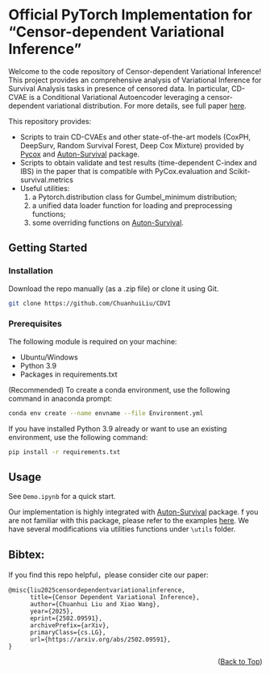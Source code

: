 <!-- ABOUT THE PROJECT -->
# Official PyTorch Implementation for “Censor-dependent Variational Inference”

Welcome to the code repository of Censor-dependent Variational Inference! This project provides an comprehensive analysis of Variational Inference for Survival Analysis tasks in presence of censored data. In particular, CD-CVAE is a Conditional Variational Autoencoder leveraging a censor-dependent variational distribution. For more details, see full paper [here](https://arxiv.org/pdf/2502.09591).


This repository provides:
* Scripts to train CD-CVAEs and other state-of-the-art models (CoxPH, DeepSurv, Random Survival Forest, Deep Cox Mixture) provided by [Pycox](https://github.com/havakv/pycox) and [Auton-Survival](https://github.com/autonlab/auton-survival) package.
* Scripts to obtain validate and test results (time-dependent C-index and IBS) in the paper that is compatible with PyCox.evaluation and Scikit-survival.metrics 
* Useful utilities:
   1. a Pytorch.distribution class for Gumbel_minimum distribution; 
   2. a unified data loader function for loading and preprocessing functions;
   3. some overriding functions on [Auton-Survival](https://github.com/autonlab/auton-survival).



<!-- Setup -->
## Getting Started

### Installation
Download the repo manually (as a .zip file) or clone it using Git.
```sh
git clone https://github.com/ChuanhuiLiu/CDVI
```
### Prerequisites 
The following module is required on your machine:
* Ubuntu/Windows
* Python 3.9
* Packages in requirements.txt

(Recommended) To create a conda environment, use the following command in anaconda prompt:
```sh
conda env create --name envname --file Environment.yml
```

If you have installed Python 3.9 already or want to use an existing environment, use the following command:
```sh
pip install -r requirements.txt
```


<!-- USAGE EXAMPLES -->
## Usage

See `Demo.ipynb` for a quick start. 

Our implementation is highly integrated with [Auton-Survival](https://github.com/autonlab/auton-survival) package. f you are not familiar with this package, please refer to the examples [here](https://nbviewer.org/github/autonlab/auton-survival/tree/master/examples/). We have several modifications via utilities functions under `\utils` folder.  



<!--CITATION-->
## Bibtex:
If you find this repo helpful，please consider cite our paper:

```
@misc{liu2025censordependentvariationalinference,
      title={Censor Dependent Variational Inference}, 
      author={Chuanhui Liu and Xiao Wang},
      year={2025},
      eprint={2502.09591},
      archivePrefix={arXiv},
      primaryClass={cs.LG},
      url={https://arxiv.org/abs/2502.09591}, 
}
```
<p align="right">(<a href="#readme-top">Back to Top</a>)</p>
